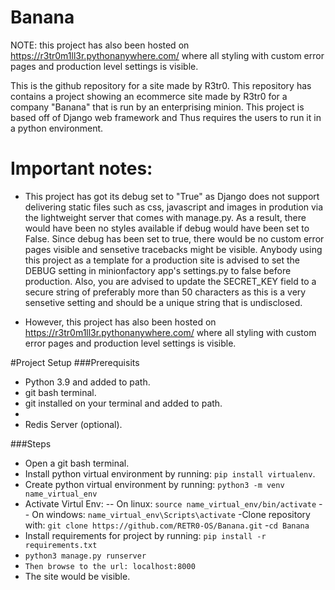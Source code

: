# Banana
NOTE: this project has also been hosted on https://r3tr0m1ll3r.pythonanywhere.com/ where all styling with custom error pages and production level settings is visible.

This is the github repository for a site made by R3tr0. This repository has contains a project showing an ecommerce site made by R3tr0 for a company "Banana" that is run by an enterprising minion. This project is based off of Django web framework and Thus requires the users to run it in a python environment.

# Important notes:

- This project has got its debug set to "True" as Django does not support delivering static files such as css, javascript and images in prodution via the lightweight server that comes with manage.py. As a result, there would have been no styles available if debug would have been set to False. Since debug has been set to true, there would be no custom error pages visible and sensetive tracebacks might be visible. Anybody using this project as a template for a production site is advised to set the DEBUG setting in minionfactory app's settings.py to false before production. Also, you are advised to update the SECRET_KEY field to a secure string of preferably more than 50 characters as this is a very sensetive setting and should be a unique string that is undisclosed.

- However, this project has also been hosted on https://r3tr0m1ll3r.pythonanywhere.com/ where all styling with custom error pages and production level settings is visible.

#Project Setup
###Prerequisits
  - Python 3.9 and added to path.</li>
  - git bash terminal.</li>
  - git installed on your terminal and added to path.<li>
  - Redis Server (optional). </li>
  
###Steps
- Open a git bash terminal.
- Install python virtual environment by running: `pip install virtualenv`. 
- Create python virtual environment by running: `python3 -m venv name_virtual_env`
- Activate Virtul Env:
-- On linux: `source name_virtual_env/bin/activate`
-- On windows: `name_virtual_env\Scripts\activate`
-Clone repository with: `git clone https://github.com/RETR0-OS/Banana.git`
-`cd Banana`
- Install requirements for project by running: `pip install -r requirements.txt`
- `python3 manage.py runserver`
- `Then browse to the url: localhost:8000`
- The site would be visible.

